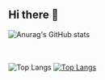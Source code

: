 ## Hi there 👋

![Anurag's GitHub stats](https://github-readme-stats.vercel.app/api?username=GUNW-O-O&show_icons=true&theme=transparent)

<br><br>
![Top Langs](https://github-readme-stats.vercel.app/api/top-langs/?username=GUNW-O-O&langs_count=8)
[![Top Langs](https://github-readme-stats.vercel.app/api/top-langs/?username=GUNW-O-O&layout=pie)](https://github.com/anuraghazra/github-readme-stats)

<!--
**GUNW-O-O/GUNW-O-O** is a ✨ _special_ ✨ repository because its `README.md` (this file) appears on your GitHub profile.

Here are some ideas to get you started:

- 🔭 I’m currently working on ...
- 🌱 I’m currently learning ...
- 👯 I’m looking to collaborate on ...
- 🤔 I’m looking for help with ...
- 💬 Ask me about ...
- 📫 How to reach me: ...
- 😄 Pronouns: ...
- ⚡ Fun fact: ...
-->
